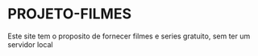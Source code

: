 # PROJETO-FILMES
Este site tem o proposito de fornecer filmes e series gratuito, sem ter um servidor local

